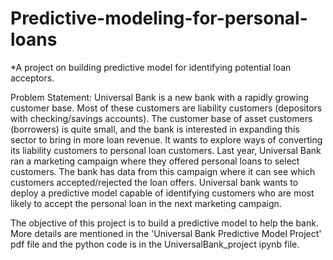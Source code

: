# Predictive-modeling-for-personal-loans
*A project on building predictive model for identifying potential loan acceptors.

Problem Statement: Universal Bank is a new bank with a rapidly growing customer base. Most of these customers are liability customers (depositors with checking/savings accounts). The customer base of asset customers (borrowers) is quite small, and the bank is interested in expanding this sector to bring in more loan revenue. It wants to explore ways of converting its liability customers to personal loan customers. Last year, Universal Bank ran a marketing campaign where they offered personal loans to select customers. The bank has data from this campaign where it can see which customers accepted/rejected the loan offers. Universal bank wants to deploy a predictive model capable of identifying customers who are most likely to accept the personal loan in the next marketing campaign.

The objective of this project is to build a predictive model to help the bank. More details are mentioned in the 'Universal Bank Predictive Model Project' pdf file and the python code is in the UniversalBank_project ipynb file.
